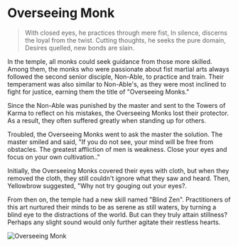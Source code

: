 # Overseeing Monk

> With closed eyes, he practices through mere fist,
> In silence, discerns the loyal from the twist.
> Cutting thoughts, he seeks the pure domain,
> Desires quelled, new bonds are slain.

In the temple, all monks could seek guidance from those more skilled.
Among them, the monks who were passionate about fist martial arts
always followed the second senior disciple, Non-Able, to practice and
train. Their temperament was also similar to Non-Able's, as they were
most inclined to fight for justice, earning them the title of "Overseeing
Monks."

Since the Non-Able was punished by the master and sent to the Towers of
Karma to reflect on his mistakes, the Overseeing Monks lost their
protector. As a result, they often suffered greatly when standing up for
others.

Troubled, the Overseeing Monks went to ask the master the solution. The
master smiled and said, "If you do not see, your mind will be free from
obstacles. The greatest affliction of men is weakness. Close your eyes and
focus on your own cultivation.."

Initially, the Overseeing Monks covered their eyes with cloth, but when
they removed the cloth, they still couldn't ignore what they saw and
heard. Then, Yellowbrow suggested, "Why not try gouging out your
eyes?.

From then on, the temple had a new skill named "Blind Zen". Practitioners
of this art nurtured their minds to be as serene as still waters, by turning a
blind eye to the distractions of the world.
But can they truly attain stillness? Perhaps any slight sound would only
further agitate their restless hearts.

![Overseeing Monk](/image-20240827001309033.png)